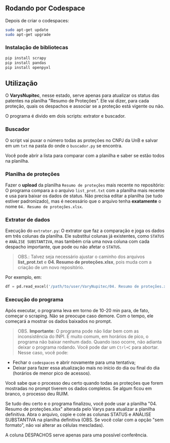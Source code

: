 
## Rodando por Codespace

Depois de criar o codespaces:
```bash
sudo apt-get update
sudo apt-get upgrade
```

### Instalação de bibliotecas

```bash
pip install scrapy
pip install pandas
pip install openpyxl
```

## Utilização

O **VarysNupitec**, nesse estado, serve apenas para atualizar os status das patentes na planilha "Resumo de Proteções". Ele vai dizer, para cada proteção, quais os despachos e associar se a proteção está vigente ou não.

O programa é divido em dois scripts: extrator e buscador.

### Buscador

O script vai puxar o número todas as proteções no CNPJ da UnB e salvar em um `txt` na pasta do onde o `buscador.py` se encontra. 

Você pode abrir a lista para comparar com a planilha e saber se estão todos na planilha.

### Planilha de proteções

Fazer o **upload** da planilha `Resumo de proteções` mais recente no repositório: O programa compara a o arquivo `list_prot.txt` com a planilha mais recente e usa para baixar os dados de status. Não precisa editar a planilha (se tudo estiver padronizado), mas é necessário que o arquivo tenha **exatamente** o nome `04. Resumo de proteções.xlsx`.

### Extrator de dados

Execução do `extrator.py`: O extrator que faz a comparação e joga os dados em três colunas da planilha. Ele substitui colunas já existentes, como `STATUS` e `ANÁLISE SUBSTANTIVA`, mas também cria uma nova coluna com cada despacho importante, que pode ou não afetar o `STATUS`. 

> OBS.: Talvez seja necessário ajustar o caminho dos arquivos **list_prot.txt** e **04. Resumo de proteções.xlsx**, pois muda com a criação de um novo repositório. 

Por exemplo, em: 

```python
df = pd.read_excel('/path/to/user/VaryNupitec/04. Resumo de proteções.xlsx')
```

### Execução do programa

Após executar, o programa leva em torno de 10-20 min para, de fato, começar o scraping. Não se preocupe caso demore. Com o tempo, ele começará a mostrar os dados baixados no prompt. 

> OBS. **Importante**: O programa pode não lidar bem com as inconsistência do INPI. É muito comum, em horários de pico, o programa  não baixar nenhum dado. Quando isso ocorre, não adianta deixar o programa rodando. Você pode dar um `Ctrl+C` para abortar. Nesse caso, você pode:

- Fechar o `codespaces` e abrir novamente para uma tentativa;
- Deixar para fazer essa atualização mais no início do dia ou final do dia (horários de menor pico de acessos).

Você sabe que o processo deu certo quando todas as proteções que forem mostradas no prompt tiverem os dados completos. Se algum ficou em branco, o processo deu RUIM.

Se tudo deu certo e o programa finalizou, você pode usar a planilha "04. Resumo de proteções.xlsx" alterada pelo Varys para atualizar a planilha definitiva. Abra o arquivo, copie e cole as colunas STATUS e ANÁLISE SUBSTANTIVA na planilha definitiva (OBS. Se você colar com a opção "sem formato", não vai alterar as células mescladas).

A coluna DESPACHOS serve apenas para uma possível conferência.
